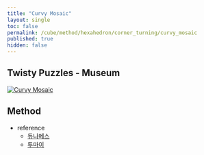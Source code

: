 ```yaml
---
title: "Curvy Mosaic"
layout: single
toc: false
permalink: /cube/method/hexahedron/corner_turning/curvy_mosaic
published: true
hidden: false
---
```


<head>
  <base target="_blank">
</head>



## Twisty Puzzles - Museum

<a href="https://twistypuzzles.com/app/museum/museum_showitem.php?pkey=6882">
  <img alt="Curvy Mosaic" src="https://twistypuzzles.com/museum/large/06882-01.jpg">
</a>



## Method

- reference
  - [듀나메스](https://youtu.be/eDIeMOeiqUg)
  - [투마이](https://youtu.be/ojHWRDLQmL4)
